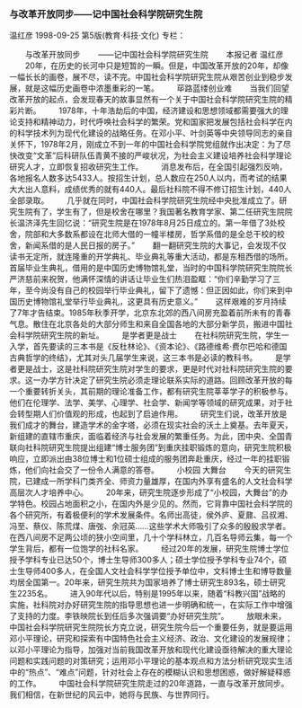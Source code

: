 ### 与改革开放同步——记中国社会科学院研究生院
温红彦
1998-09-25
第5版(教育·科技·文化)
专栏：

　　与改革开放同步
　　——记中国社会科学院研究生院
　　本报记者  温红彦
　　20年，在历史的长河中只是短暂的一瞬。但是，中国改革开放的20年，却像一幅长长的画卷，展不尽，读不完。中国社会科学院研究生院从艰苦创业到稳步发展，就是这幅历史画卷中浓墨重彩的一笔。
　　荜路蓝缕创业难
　　当我们回望改革开放的起点，会发现春天的故事显然有一个关于中国社会科学院研究生院的精彩片断。
　　1978年，十年浩劫后的中国，经济建设和思想领域都需要强大的理论支持和精神动力，时代呼唤社会科学的繁荣。党和国家把发展包括社会科学在内的科学技术列为现代化建设的战略任务。在邓小平、叶剑英等中央领导同志的亲自关怀下，1978年2月，刚成立不到一年的中国社会科学院党组就作出决定：为了尽快改变“文革”后科研队伍青黄不接的严峻状况，为社会主义建设培养社会科学理论研究人才，立即恢复招收研究生工作。
　　消息发布后，在全国引起强烈反响，各地报名人数多达5433人。按招生计划，总人数应在250人以内，而考试的结果大大出人意料，成绩优秀的就有440人。最后社科院不得不修订招生计划，440人全部录取。
　　几乎就在同时，中国社会科学院研究生院经中央批准成立了。研究生院有了，学生有了，但是校舍在哪里？我国著名教育学家、第二任研究生院院长温济泽先生回忆说：“研究生院是在1978年8月25日成立的。第一年借了3处校舍，院部和大多数系都设在北师大借的一幢半楼房，哲学系借的是全总干校的校舍，新闻系借的是人民日报的房子。”
　　翻一翻研究生院的大事记，会发现不仅读书无定所，就连隆重的开学典礼、毕业典礼等重大活动，都是东租西借的场所。首届毕业生典礼，借用的是中国历史博物馆礼堂，当时的中国科学院研究生院院长严济慈前来祝贺，他满怀深情的讲话让毕业生们热泪盈眶：“你们辛勤学习了三年，至今尚没有自己的校园举行毕业典礼，留下了遗憾：但正因如此，你们来到中国历史博物馆礼堂举行毕业典礼，这更具有历史意义。”
　　这样艰难的岁月持续了7年才告结束。1985年秋季开学，北京东北郊的西八间房充盈着前所未有的青春气息。散住在北京各处的大部分师生和来自全国各地的大部分新学员，搬进中国社会科学院研究生院的新址。
　　是学者更是战士
　　在社科院研究生院，学生一入学，首先要读的三本书是《反杜林论》、《资本论》、《路德维希·费尔巴哈和德国古典哲学的终结》，尤其对头几届学生来说，这三本书是必读的教科书。
　　是学者更是战士，这是社科院研究生院对学生的要求，更是时代对社科院研究生院的要求。这一办学方针决定了研究生院必须走理论联系实际的道路。回顾改革开放的每一个重要转折关头，其前期的理论准备工作，都有研究生院莘莘学子的积极参与。他们在伦理学、法学、美学、心理学、社会学、新闻学等领域的研究成果，对于社会转型期人们价值观的形成，也起到了启迪作用。
　　研究生们说，改革开放是我们成才的舞台，建造学术的金字塔，必须在现实社会的沃土上奠基。去年夏天，新组建的直辖市重庆，面临着经济与社会发展的繁重任务。为此，团中央、全国青联向社科院研究生院提出组建“博士服务团”到重庆挂职锻炼的意向，研究生院积极响应，立即派出由38位博士和1位硕士组成的服务团奔赴重庆，经过一年的挂职锻炼，他们向社会交了一份令人满意的答卷。
　　小校园  大舞台
　　今天的研究生院，已建成一所学科门类齐全、师资力量雄厚，在国内外享有盛名的人文社会科学高层次人才培养中心。
　　20年来，研究生院逐步形成了“小校园，大舞台”的办学特色。校园占地面积之小，在国内外是少见的。然而，它背靠中国社会科学院的各个研究所，有着极便利的学术发展条件。名师出高徒，侯外庐、夏鼐、吕叔湘、冯至、蔡仪、陈荒煤、唐弢、余冠英……这些学术大师吸引了众多的殷殷求学者。在西八间房不足两公顷的狭小空间里，几十个学科林立，几百名导师云集，每一个学生背后，都有一位饱学的社科名家。
　　经过20年的发展，研究生院博士学位授予学科专业已达50个，博士生导师300多人；硕士学位授予学科专业74个，硕士生导师400多人，在全国人文社会科学学位授予单位中，文科博士生和博导数量均居全国第一。20年来，研究生院共为国家培养了博士研究生893名，硕士研究生2235名。
　　进入90年代以后，特别是1995年以来，随着“科教兴国”战略的实施，社科院对办好研究生院的指导思想也进一步明确和统一，在实际工作中增强了支持的力度。李铁映院长到任后多次强调要“办好研究生院”。
　　放眼未来，中国社会科学院研究生院院长方克立说，研究生院今后一个重要任务，就是要运用邓小平理论，研究和探索有中国特色社会主义经济、政治、文化建设的发展规律；以邓小平理论为指导，加强对当前我国改革开放和现代化建设亟待解决的重大理论问题和实践问题的对策研究；运用邓小平理论的基本观点和方法分析研究现实生活中的“热点”、“难点”问题，针对社会上存在的模糊认识和思想困惑，做好解疑释惑的工作。
　　中国社会科学院研究生院走过的20年道路，一直与改革开放同步。我们相信，在新世纪的风云中，她将与民族、与世界同行。
